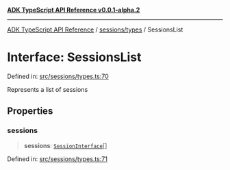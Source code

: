 [**ADK TypeScript API Reference v0.0.1-alpha.2**](../../../README.md)

***

[ADK TypeScript API Reference](../../../modules.md) / [sessions/types](../README.md) / SessionsList

# Interface: SessionsList

Defined in: [src/sessions/types.ts:70](https://github.com/njraladdin/adk-typescript/blob/main/src/sessions/types.ts#L70)

Represents a list of sessions

## Properties

### sessions

> **sessions**: [`SessionInterface`](SessionInterface.md)[]

Defined in: [src/sessions/types.ts:71](https://github.com/njraladdin/adk-typescript/blob/main/src/sessions/types.ts#L71)
